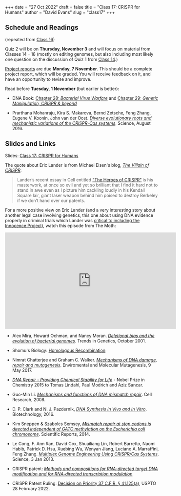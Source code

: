 +++
date = "27 Oct 2022"
draft = false
title = "Class 17: CRISPR for Humans"
author = "David Evans"
slug = "class17"
+++

## Schedule and Readings

(repeated from [Class 16](/class16))

Quiz 2 will be on **Thursday, November 3** and will focus on material
from Classes 14 &ndash; 18 (mostly on editing genomes, but
also including most likely one question on the discussion of Quiz 1
from [Class 14](/class14).)

[Project reports](/finalproject) are due **Monday, 7 November**. This
should be a complete project report, which will be graded. You will
receive feedback on it, and have an opportunity to revise and improve.

Read before **Tuesday, 1 November** (but earlier is better):
- DNA Book: [Chapter 28: _Bacterial Virus Warfare_](https://berthub.eu/dna-book/private/bacterial-virus-warfare-crispr) and [Chapter 29: _Genetic Manipulation, CRISPR & beyond_](https://berthub.eu/dna-book/private/genetic-manipulation-crispr)

- Prarthana Mohanraju, Kira S. Makarova, Bernd Zetsche, Feng Zhang,
Eugene V. Koonin, John van der Oost. [_Diverse evolutionary roots and
mechanistic variations of the CRISPR-Cas systems_](/docs/mohanraju2016.pdf). Science, August 2016.

## Slides and Links
 
Slides: [Class 17: CRISPR for Humans](https://www.dropbox.com/s/lsd363869ypojtl/csbio-class17.pdf?dl=0)

The quote about Eric Lander is from Michael Eisen's blog, [_The Villain of CRISPR_](https://www.michaeleisen.org/blog/?p=1825):

> Lander’s recent essay in Cell entitled <a href="https://www.cell.com/cell/fulltext/S0092-8674(15)01705-5">"The Heroes of CRISPR"</a> is his masterwork, at once so evil and yet so brilliant that I find it hard not to stand in awe even as I picture him cackling loudly in his Kendall Square lair, giant laser weapon behind him poised to destroy Berkeley if we don’t hand over our patents.

For a more positive view on Eric Lander (and a very interesting story about another legal case involving genetics, this one about using DNA evidence properly in criminal trials which Lander was [critical to including the Innocence Project](https://innocenceproject.org/eric-lander-calls-for-officials-to-uphold-best-forensic-practices/)), watch this episode from The Moth:

<center>
<iframe width="560" height="315" src="https://www.youtube-nocookie.com/embed/QyyHF9ahQP0" title="YouTube video player" frameborder="0" allow="accelerometer; autoplay; clipboard-write; encrypted-media; gyroscope; picture-in-picture" allowfullscreen></iframe>
</center>

- Alex Mira, Howard Ochman, and Nancy Moran. [_Deletional bias and the evolution of bacterial genomes_](/docs/mira2001.pdf). Trends in Genetics, October 2001.

- Shomu's Biology: [Homologous Recombination](https://www.youtube.com/watch?v=hEcd_CRtAaM)

- Nimrat Chatterjee and Graham C. Walker. [_Mechanisms of DNA damage, repair and mutagenesis_](https://www.ncbi.nlm.nih.gov/labs/pmc/articles/PMC5474181/). Enviromental and Molecular Mutagenesis, 9 May 2017.

- [_DNA Repair - Providing Chemical Stability for Life_](https://www.nobelprize.org/uploads/2018/06/popular-chemistryprize2015.pdf) - Nobel Prize in Chemistry 2015 to Tomas Lindahl, Paul Modrich and Aziz Sancar. 

- Guo-Min Li. [_Mechanisms and functions of DNA mismatch repair_](https://www.nature.com/articles/cr2007115). Cell Research, 2008.

- D. P. Clark and N. J. Pazdernik, [_DNA Synthesis In Vivo and In Vitro_](/docs/clark2016.pdf). Biotechnology, 2016.

- Kim Sneppen & Szabolcs Semsey, [_Mismatch repair at stop codons is directed independent of GATC methylation on the Escherichia coli chromosome_](https://www.nature.com/articles/srep07346). Scientific Reports, 2014.

- Le Cong, F. Ann Ran, David Cox, Shuailiang Lin, Robert Barretto, Naomi Habib, Patrick D. Hsu, Xuebing Wu, Wenyan Jiang, Luciano A. Marraffini, Feng Zhang.
[_Multiplex Genome Engineering Using CRISPR/Cas Systems_](https://www.science.org/doi/10.1126/science.1231143). Science, 3 Jan 2013.

- CRISPR patent: [_Methods and compositions for RNA-directed target DNA modification and for RNA-directed transcription modulation_](https://patents.google.com/patent/US20220010338A1/en)

- CRISPR Patent Ruling: [Decision on Priority 37 C.F.R. § 41.125(a)](/docs/usptocrispr.pdf), USPTO 28 February 2022.



